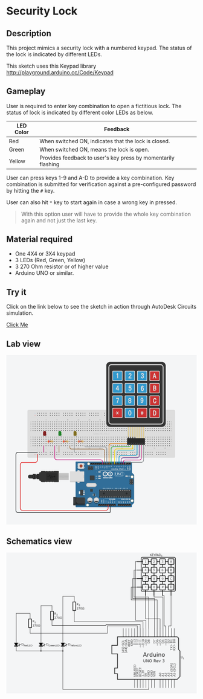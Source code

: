 # Security Lock

## Description
This project mimics a security lock with a numbered keypad. The status of the lock is indicated by different LEDs.

This sketch uses this Keypad library http://playground.arduino.cc/Code/Keypad

## Gameplay
User is required to enter key combination to open a fictitious lock. The status of lock is indicated by different color LEDs as below.

| LED Color 	| Feedback                                                      	|
|-----------	|---------------------------------------------------------------	|
| Red       	| When switched ON, indicates that the lock is closed.          	|  
| Green     	| When switched ON, means the lock is open.                     	|
| Yellow    	| Provides feedback to user's key press by momentarily flashing 	|

User can press keys 1-9 and A-D to provide a key combination. Key combination is submitted for verification against a pre-configured password by hitting the `#` key.

User can also hit `*` key to start again in case a wrong key in pressed.
> With this option user will have to provide the whole key combination again and not just the last key.

## Material required
- One 4X4 or 3X4 keypad
- 3 LEDs (Red, Green, Yellow)
- 3 270 Ohm resistor or of higher value
- Arduino UNO or similar.

## Try it
Click on the link below to see the sketch in action through AutoDesk Circuits simulation.

[Click Me](https://circuits.io/circuits/5297389-security-lock/embed#breadboard)

## Lab view
![labView](src/resources/LabView.PNG)

## Schematics view
![SchematicsView](src/resources/SchematicsView.PNG)
